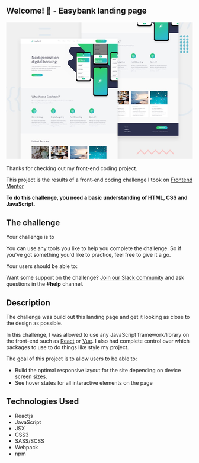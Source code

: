 ## Welcome! 👋 - Easybank landing page

![Design preview for the Easybank landing page coding challenge](./design/desktop-preview.jpg)

Thanks for checking out my front-end coding project.

This project is the results of a front-end coding challenge I took on [Frontend Mentor](https://www.frontendmentor.io)

**To do this challenge, you need a basic understanding of HTML, CSS and JavaScript.**

## The challenge

Your challenge is to

You can use any tools you like to help you complete the challenge. So if you've got something you'd like to practice, feel free to give it a go.

Your users should be able to:

Want some support on the challenge? [Join our Slack community](https://www.frontendmentor.io/slack) and ask questions in the **#help** channel.

## Description

The challenge was build out this landing page and get it looking as close to the design as possible.

In this challenge, I was allowed to use any JavaScript framework/library on the front-end such as [React](https://reactjs.org) or [Vue](https://vuejs.org). I also had complete control over which packages to use to do things like style my project.

The goal of this project is to allow users to be able to:

- Build the optimal responsive layout for the site depending on device screen sizes.
- See hover states for all interactive elements on the page

## Technologies Used

- Reactjs
- JavaScript
- JSX
- CSS3
- SASS/SCSS
- Webpack
- npm
